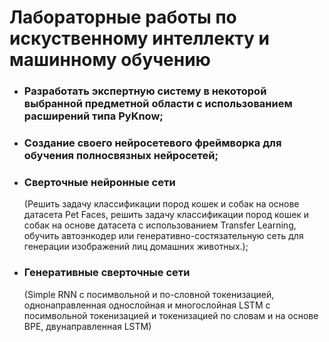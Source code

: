 # Лабораторные работы по искуственному интеллекту и машинному обучению

- ### Разработать экспертную систему в некоторой выбранной предметной области с использованием расширений типа PyKnow;
- ### Создание своего нейросетевого фреймворка для обучения полносвязных нейросетей;
- ### Сверточные нейронные сети
  (Решить задачу классификации пород кошек и собак на основе датасета Pet Faces, решить задачу классификации пород кошек и собак на основе датасета с использованием Transfer Learning, обучить автоэнкодер или генеративно-состязательную сеть для генерации изображений лиц домашних животных.);
- ### Генеративные сверточные сети
  (Simple RNN с посимвольной и по-словной токенизацией, однонаправленная однослойная и многослойная LSTM c посимвольной токенизацией и токенизацией по словам и на основе BPE, двунаправленная LSTM)
